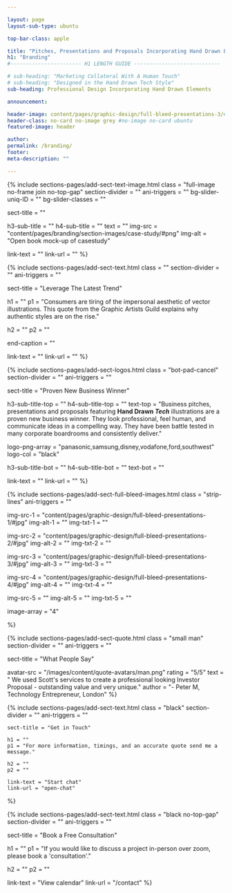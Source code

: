 ```yaml
---

layout: page
layout-sub-type: ubuntu

top-bar-class: apple

title: "Pitches, Presentations and Proposals Incorporating Hand Drawn Elements"
h1: "Branding"
#----------------------- H1 LENGTH GUIDE ----------------------------

# sub-heading: "Marketing Collateral With A Human Touch"
# sub-heading: "Designed in the Hand Drawn Tech Style"
sub-heading: Professional Design Incorporating Hand Drawn Elements

announcement:

header-image: content/pages/graphic-design/full-bleed-presentations-3/#jpg
header-class: no-card no-image grey #no-image no-card ubuntu
featured-image: header

author:
permalink: /branding/
footer:
meta-description: ""

---
```






<!-- SECTION TEXT & IMAGE -->
{% include sections-pages/add-sect-text-image.html
  class = "full-image no-frame join no-top-gap"
  section-divider = ""
  ani-triggers = ""
  bg-slider-uniq-ID = ""
  bg-slider-classes = ""

  sect-title = ""

  h3-sub-title = ""
  h4-sub-title = ""
  text = ""
  img-src = "content/pages/branding/section-images/case-study/#png"
  img-alt = "Open book mock-up of casestudy"

  link-text = ""
  link-url = ""
%}




<!-- SECTION TEXT -->
{% include sections-pages/add-sect-text.html
  class = ""
  section-divider = ""
  ani-triggers = ""

  sect-title = "Leverage The Latest Trend"
  
  h1 = ""
  p1 = "Consumers are tiring of the impersonal aesthetic of vector illustrations. This quote from the Graphic Artists Guild explains why authentic styles are on the rise."
  
  h2 = ""
  p2 = ""

  end-caption = ""
  
  link-text = ""
  link-url = ""
%}






<!-- SECTION LOGOS -->
{% include sections-pages/add-sect-logos.html
  class = "bot-pad-cancel"
  section-divider = ""
  ani-triggers = ""

  sect-title = "Proven New Business Winner"

  h3-sub-title-top = ""
  h4-sub-title-top = ""
  text-top = "Business pitches, presentations and proposals featuring <b>Hand Drawn <em>Tech</em></b> illustrations are a proven new business winner. They look professional, feel human, and communicate ideas in a compelling way. They have been battle tested in many corporate boardrooms and consistently deliver."

  logo-png-array = "panasonic,samsung,disney,vodafone,ford,southwest"
  logo-col = "black"

  h3-sub-title-bot = ""
  h4-sub-title-bot = ""
  text-bot = ""

  link-text = ""
  link-url = ""
%}








<!-- SECTION FULL BLEED IMAGES -->
{% include sections-pages/add-sect-full-bleed-images.html
  class = "strip-lines"
  ani-triggers = ""

  img-src-1 = "content/pages/graphic-design/full-bleed-presentations-1/#jpg"
  img-alt-1 = ""
  img-txt-1 = ""

  img-src-2 = "content/pages/graphic-design/full-bleed-presentations-2/#jpg"
  img-alt-2 = ""
  img-txt-2 = ""

  img-src-3 = "content/pages/graphic-design/full-bleed-presentations-3/#jpg"
  img-alt-3 = ""
  img-txt-3 = ""

  img-src-4 = "content/pages/graphic-design/full-bleed-presentations-4/#jpg"
  img-alt-4 = ""
  img-txt-4 = ""

  img-src-5 = ""
  img-alt-5 = ""
  img-txt-5 = ""

  image-array = "4"

%}







<!-- SECTION QUOTE -->
{% include sections-pages/add-sect-quote.html
  class = "small man"
  section-divider = ""
  ani-triggers = ""

  sect-title = "What People Say"

  avatar-src = "/images/content/quote-avatars/man.png"
  rating = "5/5"
  text = " We used Scott's services to create a professional looking Investor Proposal - outstanding value and very unique."
  author = "- Peter M, Technology Entrepreneur, London"
%}







<!-- SECTION TEXT -->
{% include sections-pages/add-sect-text.html
	class = "black"
	section-divider = ""
	ani-triggers = ""

	sect-title = "Get in Touch"
	
	h1 = ""
	p1 = "For more information, timings, and an accurate quote send me a message."
	
	h2 = ""
	p2 = ""
	
	link-text = "Start chat"
	link-url = "open-chat"
%}



<!-- SECTION TEXT -->
{% include sections-pages/add-sect-text.html
  class = "black no-top-gap"
  section-divider = ""
  ani-triggers = ""

  sect-title = "Book a Free Consultation"
  
  h1 = ""
  p1 = "If you would like to discuss a project in-person over zoom, please book a 'consultation'."

  h2 = ""
  p2 = ""
  
  link-text = "View calendar"
  link-url = "/contact"
%}





